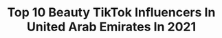 ---
title: Top 10 Beauty TikTok Influencers In United Arab Emirates In 2021
description: >-
  Find top beauty TikTok influencers in United Arab Emirates in 2021. Most popular hashtags: #fyp #foryou #dubai #beauty.
platform: TikTok
hits: 91
text_top: Identify the best TikTok accounts on inBeat.
text_bottom: inBeat aggregates 91 TikTok influencers like this in United Arab Emirates for you to connect with.
profiles:
  - username: "leanneeverett"
    fullname: >-
      Leanne Everett
    bio: >-
      لِيان Fashion/Beauty/Lifestyle Creator/Model Follow all my social media😘
    location: "United Arab Emirates"
    followers: 70900
    engagement: 560
    commentsToLikes: 0.068721
    id: ck81s14qwp99s0j78q7unea3a
    verified: false
    hashtags: "#fameopportunity, #thisstyle, #fyp, #tuckinyourshirt"
  - username: "isabelle_sk"
    fullname: >-
      Isabelle.sk
    bio: >-
      Fashion/ beauty /travel 🇦🇪 to the world Instagram @isabelle.sakaian
    location: "United Arab Emirates"
    followers: 44900
    engagement: 246
    commentsToLikes: 0.037615
    id: ckb9extlz31b70j23z88zgzew
    verified: false
    hashtags: "#beauty, #dubai, #skincare, #skincareroutine"
  - username: "karina_kuckoo"
    fullname: >-
      Karina Kuckoo
    bio: >-
      Dubai 🇦🇪 Lifestyle|Beauty|Fashion Follow my IG @karina_kuckoo
    location: "United Arab Emirates"
    followers: 37500
    engagement: 1081
    commentsToLikes: 0.035244
    id: ck9enx5roli9y0j78ih5tkhpk
    verified: false
    hashtags: "#todayoutfit, #quarantinelife, #myquaratinetime, #outfitidea"
  - username: "missmimifashion"
    fullname: >-
      Amina Tibi
    bio: >-
      Fashion | Beauty | Lifestyle Here for fun 💃🏻 IG @missmimifashion
    location: "United Arab Emirates"
    followers: 15100
    engagement: 438
    commentsToLikes: 0.020018
    id: cka0mtq1fwrnc0i78ubrzim5z
    verified: false
    hashtags: "#foryou, #dubai, #pregnantstyle, #tiktokarabia"
  - username: "beautybuttonapp"
    fullname: >-
      Beauty Button App
    bio: >-
      All things BEAUTY & WELLNESS related ✨
    location: "United Arab Emirates"
    followers: 5217
    engagement: 411
    commentsToLikes: 0.064205
    id: ckbqepzxk0gzc0j236b5ou14e
    verified: false
    hashtags: "#hairstyle, #makeuphacks, #beautysecrets, #wap"
  - username: "sophiekatirai"
    fullname: >-
      sophie
    bio: >-
      Sophie💄صوفي Makeup & Beauty 📍Dubai 🇦🇪
    location: "United Arab Emirates"
    followers: 11600
    engagement: 427
    commentsToLikes: 0.018911
    id: ckbf39t05qzg70j23r4sexbv8
    verified: false
    hashtags: "#viral, #makeuptutorial, #makeup, #catfishchallenge"
  - username: "sabahatmughal1"
    fullname: >-
      SAM
    bio: >-
      Target 50K Followers 😍
    location: "United Arab Emirates"
    followers: 35400
    engagement: 1248
    commentsToLikes: 0.045535
    id: cka0hb5al8flf0i78g9c937fi
    verified: false
    hashtags: "#foryoupage, #challenge, #follow, #vivoy51style"
  - username: "osmium08"
    fullname: >-
      Mahi
    bio: >-
      🤪Instagram: osmium08🤪 ⭐Abu dhabi⭐ Arts || Style || Fashion || Travel || Photos
    location: "United Arab Emirates"
    followers: 63200
    engagement: 481
    commentsToLikes: 0.036194
    id: ckavm14mevmbx0j23t23pjtlw
    verified: true
    hashtags: "#contentcreator, #fashionweek, #fashionhacks, #homeconcert"
  - username: "hudabeauty"
    fullname: >-
      Huda Beauty💄
    bio: >-
      IG & YT & SC: Hudabeauty
    location: "United Arab Emirates"
    followers: 2600000
    engagement: 1146
    commentsToLikes: 0.010130
    id: ck7zoyq16mhvf0j78gf537m60
    verified: true
    hashtags: "#foryoupage, #asmr, #beauty, #foryourpage"
  - username: "gehnaadvani1"
    fullname: >-
      Gehna Advani
    bio: >-
      Do you have me on INSTAGRAM? @gehnaadvani 👻 : Gehna1 📧 higehna@gmail.com
    location: "United Arab Emirates"
    followers: 14000
    engagement: 414
    commentsToLikes: 0.055146
    id: ckb9lqcsoehbu0j23o824yapk
    verified: false
    hashtags: "#louisvuitton, #viral, #fyp, #motd"
---